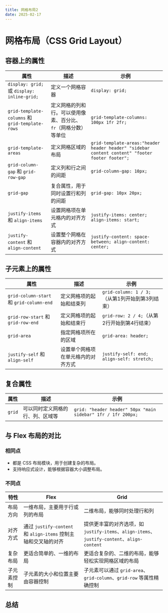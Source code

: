 ```yaml
---
title: 网格布局2
date: 2025-02-17
---
```

# 网格布局（CSS Grid Layout）

## 容器上的属性

| 属性 | 描述 | 示例 |
| --- | --- | --- |
| `display: grid;` 或 `display: inline-grid;` | 定义一个网格容器 | `display: grid;` |
| `grid-template-columns` 和 `grid-template-rows` | 定义网格的列和行。可以使用像素、百分比、`fr`（网格分数）等单位 | `grid-template-columns: 100px 1fr 2fr;` |
| `grid-template-areas` | 定义网格区域的布局 | `grid-template-areas:"header header header" "sidebar content content" "footer footer footer";` |
| `grid-column-gap` 和 `grid-row-gap` | 定义列和行之间的间距 | `grid-column-gap: 10px;` |
| `grid-gap` | 复合属性，用于同时设置行和列的间距 | `grid-gap: 10px 20px;` |
| `justify-items` 和 `align-items` | 设置网格项在单元格内的对齐方式 | `justify-items: center; align-items: start;` |
| `justify-content` 和 `align-content` | 设置整个网格在容器内的对齐方式 | `justify-content: space-between; align-content: center;` |

## 子元素上的属性

| 属性 | 描述 | 示例 |
| --- | --- | --- |
| `grid-column-start` 和 `grid-column-end` | 定义网格项的起始和结束列 | `grid-column: 1 / 3;`（从第1列开始到第3列结束） |
| `grid-row-start` 和 `grid-row-end` | 定义网格项的起始和结束行 | `grid-row: 2 / 4;`（从第2行开始到第4行结束） |
| `grid-area` | 指定网格项所在的区域 | `grid-area: header;` |
| `justify-self` 和 `align-self` | 设置单个网格项在单元格内的对齐方式 | `justify-self: end; align-self: stretch;` |

## 复合属性

| 属性 | 描述 | 示例 |
| --- | --- | --- |
| `grid` | 可以同时定义网格的行、列、区域等 | `grid: "header header" 50px "main sidebar" 1fr / 1fr 200px;` |

## 与 Flex 布局的对比

### 相同点

- 都是 CSS 布局模块，用于创建复杂的布局。
- 支持响应式设计，能够根据容器大小调整布局。

### 不同点

| 特性 | Flex | Grid |
| --- | --- | --- |
| 布局方向 | 一维布局，主要用于行或列的布局 | 二维布局，能够同时处理行和列 |
| 对齐方式 | 通过 `justify-content` 和 `align-items` 控制主轴和交叉轴的对齐 | 提供更丰富的对齐选项，如 `justify-items`、`align-items`、`justify-content`、`align-content` |
| 复杂布局 | 更适合简单的、一维的布局 | 更适合复杂的、二维的布局，能够轻松实现网格区域的布局 |
| 子元素控制 | 子元素的大小和位置主要由容器控制 | 子元素可以通过 `grid-area`、`grid-column`、`grid-row` 等属性精确控制 |

## 总结



